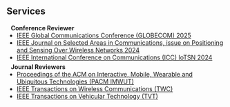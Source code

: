 ## Services

<h4 style="margin:0 10px 0;">Conference Reviewer</h4>

<ul style="margin:0 0 5px;">
  <li><a href="https://globecom2025.ieee-globecom.org/"><autocolor>IEEE Global Communications Conference (GLOBECOM) 2025</autocolor></a></li>
  <li><a href="https://ieeexplore.ieee.org/xpl/tocresult.jsp?isnumber=10640259&punumber=49/"><autocolor>IEEE Journal on Selected Areas in Communications, issue on Positioning and Sensing Over Wireless Networks 2024</autocolor></a></li>
  <li><a href="https://icc2024.ieee-icc.org/program/symposium-technical-sessions/"><autocolor>IEEE International Conference on Communications (ICC) IoTSN 2024</autocolor></a></li>
</ul>

<h4 style="margin:0 10px 0;">Journal Reviewers</h4>

<ul style="margin:0 0 20px;">
  <li><a href="https://dl.acm.org/journal/imwut"><autocolor>Proceedings of the ACM on Interactive, Mobile, Wearable and Ubiquitous Technologies (PACM IMWUT)</autocolor></a></li>
  <li><a href="https://ieeexplore.ieee.org/xpl/RecentIssue.jsp?punumber=7693"><autocolor>IEEE Transactions on Wireless Communications (TWC)</autocolor></a></li>
  <li><a href="https://ieeexplore.ieee.org/xpl/RecentIssue.jsp?punumber=25"><autocolor>IEEE Transactions on Vehicular Technology (TVT)</autocolor></a></li>
</ul>
